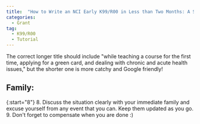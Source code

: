 ```yaml
---
title:  "How to Write an NCI Early K99/R00 in Less than Two Months: A Survival Guide"
categories: 
  - Grant  
tag: 
  - K99/R00
  - Tutorial
---
```


The correct longer title should include "while teaching a course for the first time, applying for a green card, and dealing with chronic and acute health issues," but the shorter one is more catchy and Google friendly! 

## Family: 
{:start="8"}
8. Discuss the situation clearly with your immediate family and excuse yourself from any event that you can. Keep them updated as you go. 
9. Don't forget to compensate when you are done :)

